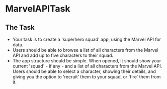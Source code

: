 # MarvelAPITask

## The Task
- Your task is to create a 'superhero squad' app, using the Marvel API for data.
- Users should be able to browse a list of all characters from the Marvel API and add up to five characters to their squad.
- The app structure should be simple. When opened, it should show your current 'squad' - if any - and a list of all characters from the Marvel API. Users should be able to select a character, showing their details, and giving you the option to 'recruit' them to your squad, or 'fire' them from it.
